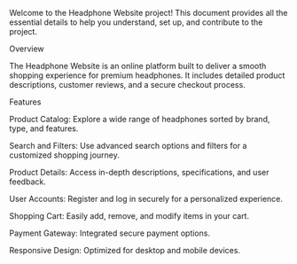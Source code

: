 Welcome to the Headphone Website project! This document provides all the essential details to help you understand, set up, and contribute to the project.

Overview

The Headphone Website is an online platform built to deliver a smooth shopping experience for premium headphones. It includes detailed product descriptions, customer reviews, and a secure checkout process.

Features

Product Catalog: Explore a wide range of headphones sorted by brand, type, and features.

Search and Filters: Use advanced search options and filters for a customized shopping journey.

Product Details: Access in-depth descriptions, specifications, and user feedback.

User Accounts: Register and log in securely for a personalized experience.

Shopping Cart: Easily add, remove, and modify items in your cart.

Payment Gateway: Integrated secure payment options.

Responsive Design: Optimized for desktop and mobile devices.